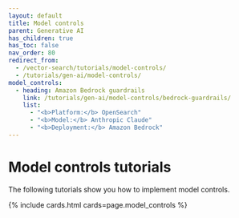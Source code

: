 ```yaml
---
layout: default
title: Model controls
parent: Generative AI
has_children: true
has_toc: false
nav_order: 80
redirect_from:
  - /vector-search/tutorials/model-controls/
  - /tutorials/gen-ai/model-controls/
model_controls:
  - heading: Amazon Bedrock guardrails
    link: /tutorials/gen-ai/model-controls/bedrock-guardrails/
    list:
      - "<b>Platform:</b> OpenSearch"
      - "<b>Model:</b> Anthropic Claude"  
      - "<b>Deployment:</b> Amazon Bedrock"   
---
```


# Model controls tutorials

The following tutorials show you how to implement model controls.

{% include cards.html cards=page.model_controls %}